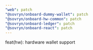 ```yaml
---
"web": patch
"@sovryn/onboard-dummy-wallet": patch
"@sovryn/onboard-hw-common": patch
"@sovryn/onboard-ledger": patch
"@sovryn/onboard-react": patch
---
```


feat(hw): hardware wallet support
